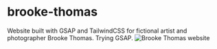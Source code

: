 # brooke-thomas
Website built with GSAP and TailwindCSS for fictional artist and photographer Brooke Thomas. Trying GSAP.
![Brooke Thomas website](https://i.giphy.com/media/pifTUkNAr8WiDGH7Tc/giphy.webp)
